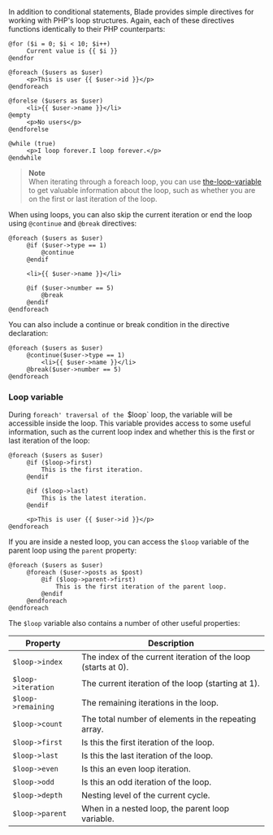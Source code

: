 In addition to conditional statements, Blade provides simple directives for working with PHP's loop structures. Again, each of these directives functions identically to their PHP counterparts:

```blade
@for ($i = 0; $i < 10; $i++)
     Current value is {{ $i }}
@endfor

@foreach ($users as $user)
     <p>This is user {{ $user->id }}</p>
@endforeach

@forelse ($users as $user)
     <li>{{ $user->name }}</li>
@empty
     <p>No users</p>
@endforelse

@while (true)
     <p>I loop forever.I loop forever.</p>
@endwhile
```

> **Note**  
> When iterating through a foreach loop, you can use [the-loop-variable](#the-loop-variable) to get valuable information about the loop, such as whether you are on the first or last iteration of the loop.

When using loops, you can also skip the current iteration or end the loop using `@continue` and `@break` directives:

```blade
@foreach ($users as $user)
     @if ($user->type == 1)
         @continue
     @endif

     <li>{{ $user->name }}</li>

     @if ($user->number == 5)
         @break
     @endif
@endforeach
```

You can also include a continue or break condition in the directive declaration:
```blade
@foreach ($users as $user)
     @continue($user->type == 1)
         <li>{{ $user->name }}</li>
     @break($user->number == 5)
@endforeach
```

<a name="the-loop-variable"></a>
### Loop variable

During `foreach' traversal of the `$loop` loop, the variable will be accessible inside the loop. This variable provides access to some useful information, such as the current loop index and whether this is the first or last iteration of the loop:

```blade
@foreach ($users as $user)
     @if ($loop->first)
         This is the first iteration.
     @endif

     @if ($loop->last)
         This is the latest iteration.
     @endif

     <p>This is user {{ $user->id }}</p>
@endforeach
```

If you are inside a nested loop, you can access the `$loop` variable of the parent loop using the `parent` property:

```blade
@foreach ($users as $user)
     @foreach ($user->posts as $post)
         @if ($loop->parent->first)
             This is the first iteration of the parent loop.
         @endif
     @endforeach
@endforeach
```

The `$loop` variable also contains a number of other useful properties:

| Property           | Description                                                   |
|--------------------|---------------------------------------------------------------|
| `$loop->index`     | The index of the current iteration of the loop (starts at 0). |
| `$loop->iteration` | The current iteration of the loop (starting at 1).            |
| `$loop->remaining` | The remaining iterations in the loop.                         |
| `$loop->count`     | The total number of elements in the repeating array.          |
| `$loop->first`     | Is this the first iteration of the loop.                      |
| `$loop->last`      | Is this the last iteration of the loop.                       |
| `$loop->even`      | Is this an even loop iteration.                               |
| `$loop->odd`       | Is this an odd iteration of the loop.                         |
| `$loop->depth`     | Nesting level of the current cycle.                           |
| `$loop->parent`    | When in a nested loop, the parent loop variable.              |